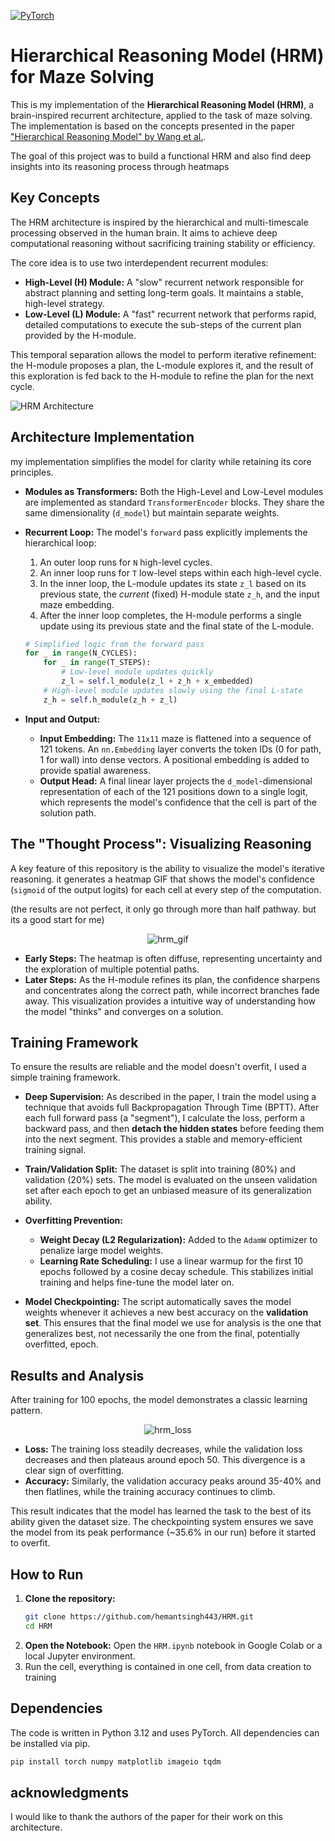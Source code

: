 

[![PyTorch](https://img.shields.io/badge/PyTorch-1.10.2-orange?style=flat&logo=pytorch)](https://pytorch.org/)

# Hierarchical Reasoning Model (HRM) for Maze Solving
This is my implementation of the **Hierarchical Reasoning Model (HRM)**, a brain-inspired recurrent architecture, applied to the task of maze solving. The implementation is based on the concepts presented in the paper ["Hierarchical Reasoning Model" by Wang et al.](https://arxiv.org/pdf/2506.21734).

The goal of this project was to build a functional HRM and also find deep insights into its reasoning process through heatmaps

## Key Concepts
The HRM architecture is inspired by the hierarchical and multi-timescale processing observed in the human brain. It aims to achieve deep computational reasoning without sacrificing training stability or efficiency.

The core idea is to use two interdependent recurrent modules:
*   **High-Level (H) Module:** A "slow" recurrent network responsible for abstract planning and setting long-term goals. It maintains a stable, high-level strategy.
*   **Low-Level (L) Module:** A "fast" recurrent network that performs rapid, detailed computations to execute the sub-steps of the current plan provided by the H-module.

This temporal separation allows the model to perform iterative refinement: the H-module proposes a plan, the L-module explores it, and the result of this exploration is fed back to the H-module to refine the plan for the next cycle.

![HRM Architecture](HRM_Architecture.png)

## Architecture Implementation

my implementation simplifies the model for clarity while retaining its core principles.

*   **Modules as Transformers:** Both the High-Level and Low-Level modules are implemented as standard `TransformerEncoder` blocks. They share the same dimensionality (`d_model`) but maintain separate weights.

*   **Recurrent Loop:** The model's `forward` pass explicitly implements the hierarchical loop:
    1.  An outer loop runs for `N` high-level cycles.
    2.  An inner loop runs for `T` low-level steps within each high-level cycle.
    3.  In the inner loop, the L-module updates its state `z_l` based on its previous state, the *current* (fixed) H-module state `z_h`, and the input maze embedding.
    4.  After the inner loop completes, the H-module performs a single update using its previous state and the final state of the L-module.

    ```python
    # Simplified logic from the forward pass
    for _ in range(N_CYCLES):
        for _ in range(T_STEPS):
            # Low-level module updates quickly
            z_l = self.l_module(z_l + z_h + x_embedded)
        # High-level module updates slowly using the final L-state
        z_h = self.h_module(z_h + z_l)
    ```

*   **Input and Output:**
    *   **Input Embedding:** The `11x11` maze is flattened into a sequence of 121 tokens. An `nn.Embedding` layer converts the token IDs (0 for path, 1 for wall) into dense vectors. A positional embedding is added to provide spatial awareness.
    *   **Output Head:** A final linear layer projects the `d_model`-dimensional representation of each of the 121 positions down to a single logit, which represents the model's confidence that the cell is part of the solution path.

## The "Thought Process": Visualizing Reasoning

A key feature of this repository is the ability to visualize the model's iterative reasoning. it generates a heatmap GIF that shows the model's confidence (`sigmoid` of the output logits) for each cell at every step of the computation.

(the results are not perfect, it only go through more than half pathway. but its a good start for me)
<div align="center">

![hrm_gif](hrm_model_reasoning.gif)

</div> 


*   **Early Steps:** The heatmap is often diffuse, representing uncertainty and the exploration of multiple potential paths.
*   **Later Steps:** As the H-module refines its plan, the confidence sharpens and concentrates along the correct path, while incorrect branches fade away. This visualization provides a intuitive way of understanding how the model "thinks" and converges on a solution.

## Training Framework
To ensure the results are reliable and the model doesn't overfit, I used a simple training framework.

*   **Deep Supervision:** As described in the paper, I train the model using a technique that avoids full Backpropagation Through Time (BPTT). After each full forward pass (a "segment"), I calculate the loss, perform a backward pass, and then **detach the hidden states** before feeding them into the next segment. This provides a stable and memory-efficient training signal.

*   **Train/Validation Split:** The dataset is split into training (80%) and validation (20%) sets. The model is evaluated on the unseen validation set after each epoch to get an unbiased measure of its generalization ability.

*   **Overfitting Prevention:**
    *   **Weight Decay (L2 Regularization):** Added to the `AdamW` optimizer to penalize large model weights.
    *   **Learning Rate Scheduling:** I use a linear warmup for the first 10 epochs followed by a cosine decay schedule. This stabilizes initial training and helps fine-tune the model later on.

*   **Model Checkpointing:** The script automatically saves the model weights whenever it achieves a new best accuracy on the **validation set**. This ensures that the final model we use for analysis is the one that generalizes best, not necessarily the one from the final, potentially overfitted, epoch.

## Results and Analysis

After training for 100 epochs, the model demonstrates a classic learning pattern.

<div align="center">

![hrm_loss](hrmeval.png)

</div>

*   **Loss:** The training loss steadily decreases, while the validation loss decreases and then plateaus around epoch 50. This divergence is a clear sign of overfitting.
*   **Accuracy:** Similarly, the validation accuracy peaks around 35-40% and then flatlines, while the training accuracy continues to climb.

This result indicates that the model has learned the task to the best of its ability given the dataset size. The checkpointing system ensures we save the model from its peak performance (~35.6% in our run) before it started to overfit.

## How to Run

1.  **Clone the repository:**
    ```bash
    git clone https://github.com/hemantsingh443/HRM.git
    cd HRM
    ```
2.  **Open the Notebook:** Open the `HRM.ipynb` notebook in Google Colab or a local Jupyter environment.
3. Run the cell, everything is contained in one cell, from data creation to training

## Dependencies

The code is written in Python 3.12 and uses PyTorch. All dependencies can be installed via pip.
```bash
pip install torch numpy matplotlib imageio tqdm
``` 
## acknowledgments 

I would like to thank the authors of the paper for their work on this architecture. 
